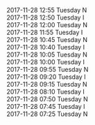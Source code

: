 2017-11-28 12:55 Tuesday  N  
2017-11-28 12:50 Tuesday  I  
2017-11-28 12:00 Tuesday  N  
2017-11-28 11:55 Tuesday  I  
2017-11-28 10:45 Tuesday  N  
2017-11-28 10:40 Tuesday  I  
2017-11-28 10:05 Tuesday  N  
2017-11-28 10:00 Tuesday  I  
2017-11-28 09:55 Tuesday  N  
2017-11-28 09:20 Tuesday  I  
2017-11-28 09:15 Tuesday  N  
2017-11-28 08:10 Tuesday  I  
2017-11-28 07:50 Tuesday  N  
2017-11-28 07:45 Tuesday  I  
2017-11-28 07:25 Tuesday  N  
